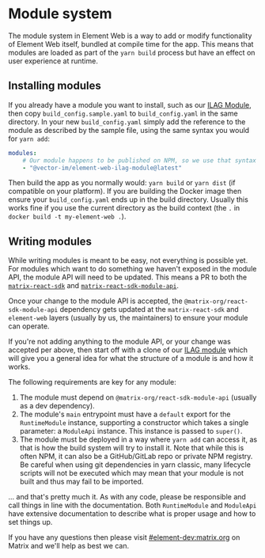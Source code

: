 # Module system

The module system in Element Web is a way to add or modify functionality of Element Web itself, bundled at compile time
for the app. This means that modules are loaded as part of the `yarn build` process but have an effect on user experience
at runtime.

## Installing modules

If you already have a module you want to install, such as our [ILAG Module](https://github.com/vector-im/element-web-ilag-module),
then copy `build_config.sample.yaml` to `build_config.yaml` in the same directory. In your new `build_config.yaml` simply
add the reference to the module as described by the sample file, using the same syntax you would for `yarn add`:

```yaml
modules:
    # Our module happens to be published on NPM, so we use that syntax to reference it.
    - "@vector-im/element-web-ilag-module@latest"
```

Then build the app as you normally would: `yarn build` or `yarn dist` (if compatible on your platform). If you are building
the Docker image then ensure your `build_config.yaml` ends up in the build directory. Usually this works fine if you use
the current directory as the build context (the `.` in `docker build -t my-element-web .`).

## Writing modules

While writing modules is meant to be easy, not everything is possible yet. For modules which want to do something we haven't
exposed in the module API, the module API will need to be updated. This means a PR to both the
[`matrix-react-sdk`](https://github.com/matrix-org/matrix-react-sdk) and [`matrix-react-sdk-module-api`](https://github.com/matrix-org/matrix-react-sdk-module-api).

Once your change to the module API is accepted, the `@matrix-org/react-sdk-module-api` dependency gets updated at the
`matrix-react-sdk` and `element-web` layers (usually by us, the maintainers) to ensure your module can operate.

If you're not adding anything to the module API, or your change was accepted per above, then start off with a clone of
our [ILAG module](https://github.com/vector-im/element-web-ilag-module) which will give you a general idea for what the
structure of a module is and how it works.

The following requirements are key for any module:

1. The module must depend on `@matrix-org/react-sdk-module-api` (usually as a dev dependency).
2. The module's `main` entrypoint must have a `default` export for the `RuntimeModule` instance, supporting a constructor
   which takes a single parameter: a `ModuleApi` instance. This instance is passed to `super()`.
3. The module must be deployed in a way where `yarn add` can access it, as that is how the build system will try to
   install it. Note that while this is often NPM, it can also be a GitHub/GitLab repo or private NPM registry.
   Be careful when using git dependencies in yarn classic, many lifecycle scripts will not be executed which may mean
   that your module is not built and thus may fail to be imported.

... and that's pretty much it. As with any code, please be responsible and call things in line with the documentation.
Both `RuntimeModule` and `ModuleApi` have extensive documentation to describe what is proper usage and how to set things
up.

If you have any questions then please visit [#element-dev:matrix.org](https://matrix.to/#/#element-dev:matrix.org) on
Matrix and we'll help as best we can.
